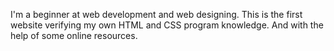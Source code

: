 I'm a beginner at web development and web designing.
This is the first website verifying my own HTML and CSS program knowledge.
And with the help of some online resources.
